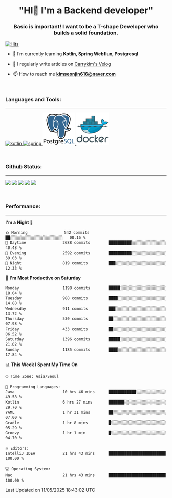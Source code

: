 <h1 align="center">"HI👋 I'm a Backend developer" </h1>
<h3 align="center">Basic is important! I want to be a T-shape Developer who builds a solid foundation.</h3>

[![Hits](https://hits.seeyoufarm.com/api/count/incr/badge.svg?url=https%3A%2F%2Fgithub.com%2Fgimseonjin&count_bg=%2318BFE5&title_bg=%23555555&icon=ko-fi.svg&icon_color=%23E7E7E7&title=hits&edge_flat=false)](https://hits.seeyoufarm.com)

- 🌱 I’m currently learning **Kotlin, Spring Webflux, Postgresql**

- 📝 I regularly write articles on [Carrykim's Velog](https://velog.io/@carrykim)

- 📫 How to reach me **kimseonjin616@naver.com**

<br/>

<h3 align="left">Languages and Tools:</h3>

***

<p align="left"> 
 <a href="https://kotlinlang.org" target="_blank" rel="noreferrer"> <img src="https://www.vectorlogo.zone/logos/kotlinlang/kotlinlang-icon.svg" alt="kotlin" width="20%" height="20%"/> </a>
<a href="https://spring.io/" target="_blank" rel="noreferrer"> <img src="https://www.vectorlogo.zone/logos/springio/springio-icon.svg" alt="spring" width="20%" height="20%"/> </a>
<a href="https://www.postgresql.org" target="_blank" rel="noreferrer"> <img src="https://raw.githubusercontent.com/devicons/devicon/master/icons/postgresql/postgresql-original-wordmark.svg" alt="postgresql" width="20%" height="20%"/> </a>
 <a href="https://www.docker.com/" target="_blank" rel="noreferrer"> <img src="https://raw.githubusercontent.com/devicons/devicon/master/icons/docker/docker-original-wordmark.svg" alt="docker" width="20%" height="20%"/> </a>
 </p>
</p>

<br/>

<h3 align="left">Github Status:</h3>

***

![](http://github-profile-summary-cards.vercel.app/api/cards/profile-details?username=gimseonjin&theme=nord_bright)
![](http://github-profile-summary-cards.vercel.app/api/cards/repos-per-language?username=gimseonjin&theme=nord_bright)
![](http://github-profile-summary-cards.vercel.app/api/cards/most-commit-language?username=gimseonjin&theme=nord_bright)
![](http://github-profile-summary-cards.vercel.app/api/cards/stats?username=gimseonjin&theme=nord_bright)
![](http://github-profile-summary-cards.vercel.app/api/cards/productive-time?username=gimseonjin&theme=nord_bright&utcOffset=8)


<br/>

<h3 align="left">Performance:</h3>

***

<!--START_SECTION:waka-->
**I'm a Night 🦉** 

```text
🌞 Morning                542 commits         ██░░░░░░░░░░░░░░░░░░░░░░░   08.16 % 
🌆 Daytime                2688 commits        ██████████░░░░░░░░░░░░░░░   40.48 % 
🌃 Evening                2592 commits        ██████████░░░░░░░░░░░░░░░   39.03 % 
🌙 Night                  819 commits         ███░░░░░░░░░░░░░░░░░░░░░░   12.33 % 
```
📅 **I'm Most Productive on Saturday** 

```text
Monday                   1198 commits        █████░░░░░░░░░░░░░░░░░░░░   18.04 % 
Tuesday                  988 commits         ████░░░░░░░░░░░░░░░░░░░░░   14.88 % 
Wednesday                911 commits         ███░░░░░░░░░░░░░░░░░░░░░░   13.72 % 
Thursday                 530 commits         ██░░░░░░░░░░░░░░░░░░░░░░░   07.98 % 
Friday                   433 commits         ██░░░░░░░░░░░░░░░░░░░░░░░   06.52 % 
Saturday                 1396 commits        █████░░░░░░░░░░░░░░░░░░░░   21.02 % 
Sunday                   1185 commits        ████░░░░░░░░░░░░░░░░░░░░░   17.84 % 
```


📊 **This Week I Spent My Time On** 

```text
🕑︎ Time Zone: Asia/Seoul

💬 Programming Languages: 
Java                     10 hrs 46 mins      ████████████░░░░░░░░░░░░░   49.58 % 
Kotlin                   6 hrs 27 mins       ███████░░░░░░░░░░░░░░░░░░   29.70 % 
YAML                     1 hr 31 mins        ██░░░░░░░░░░░░░░░░░░░░░░░   07.00 % 
Gradle                   1 hr 8 mins         █░░░░░░░░░░░░░░░░░░░░░░░░   05.29 % 
Groovy                   1 hr 1 min          █░░░░░░░░░░░░░░░░░░░░░░░░   04.70 % 

🔥 Editors: 
IntelliJ IDEA            21 hrs 43 mins      █████████████████████████   100.00 % 

💻 Operating System: 
Mac                      21 hrs 43 mins      █████████████████████████   100.00 % 
```


 Last Updated on 11/05/2025 18:43:02 UTC
<!--END_SECTION:waka-->

<div align="center">
  
